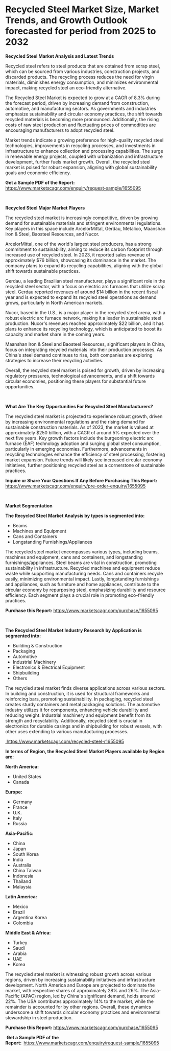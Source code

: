 <p><h1>Recycled Steel Market Size, Market Trends, and Growth Outlook forecasted for period from 2025 to 2032</h1></p><p><strong>Recycled Steel Market Analysis and Latest Trends</strong></p>
<p><p>Recycled steel refers to steel products that are obtained from scrap steel, which can be sourced from various industries, construction projects, and discarded products. The recycling process reduces the need for virgin materials, diminishes energy consumption, and minimizes environmental impact, making recycled steel an eco-friendly alternative. </p><p>The Recycled Steel Market is expected to grow at a CAGR of 8.3% during the forecast period, driven by increasing demand from construction, automotive, and manufacturing sectors. As governments and industries emphasize sustainability and circular economy practices, the shift towards recycled materials is becoming more pronounced. Additionally, the rising costs of raw steel production and fluctuating prices of commodities are encouraging manufacturers to adopt recycled steel. </p><p>Market trends indicate a growing preference for high-quality recycled steel technologies, improvements in recycling processes, and investments in infrastructure to enhance collection and processing capabilities. The surge in renewable energy projects, coupled with urbanization and infrastructure development, further fuels market growth. Overall, the recycled steel market is poised for robust expansion, aligning with global sustainability goals and economic efficiency.</p></p>
<p><strong>Get a Sample PDF of the Report:&nbsp;</strong> <a href="https://www.marketscagr.com/enquiry/request-sample/1655095?utm_campaign=3012&utm_medium=2&utm_source=Github&utm_content=ia&utm_term=16042025&utm_id=recycled-steel">https://www.marketscagr.com/enquiry/request-sample/1655095</a></p>
<p>&nbsp;</p>
<p><strong>Recycled Steel Major Market Players</strong></p>
<p><p>The recycled steel market is increasingly competitive, driven by growing demand for sustainable materials and stringent environmental regulations. Key players in this space include ArcelorMittal, Gerdau, Metalico, Maanshan Iron & Steel, Baosteel Resources, and Nucor.</p><p>ArcelorMittal, one of the world's largest steel producers, has a strong commitment to sustainability, aiming to reduce its carbon footprint through increased use of recycled steel. In 2023, it reported sales revenue of approximately $76 billion, showcasing its dominance in the market. The company plans to expand its recycling capabilities, aligning with the global shift towards sustainable practices.</p><p>Gerdau, a leading Brazilian steel manufacturer, plays a significant role in the recycled steel sector, with a focus on electric arc furnaces that utilize scrap steel. Gerdau reported revenues of around $14 billion in the recent fiscal year and is expected to expand its recycled steel operations as demand grows, particularly in North American markets.</p><p>Nucor, based in the U.S., is a major player in the recycled steel arena, with a robust electric arc furnace network, making it a leader in sustainable steel production. Nucor's revenues reached approximately $22 billion, and it has plans to enhance its recycling technology, which is anticipated to boost its capacity and market share in the coming years.</p><p>Maanshan Iron & Steel and Baosteel Resources, significant players in China, focus on integrating recycled materials into their production processes. As China's steel demand continues to rise, both companies are exploring strategies to increase their recycling activities.</p><p>Overall, the recycled steel market is poised for growth, driven by increasing regulatory pressures, technological advancements, and a shift towards circular economies, positioning these players for substantial future opportunities.</p></p>
<p>&nbsp;</p>
<p><strong>What Are The Key Opportunities For Recycled Steel Manufacturers?</strong></p>
<p><p>The recycled steel market is projected to experience robust growth, driven by increasing environmental regulations and the rising demand for sustainable construction materials. As of 2023, the market is valued at approximately $250 billion, with a CAGR of around 5% expected over the next five years. Key growth factors include the burgeoning electric arc furnace (EAF) technology adoption and surging global steel consumption, particularly in emerging economies. Furthermore, advancements in recycling technologies enhance the efficiency of steel processing, fostering market expansion. Future trends will likely see increased circular economy initiatives, further positioning recycled steel as a cornerstone of sustainable practices.</p></p>
<p><strong>Inquire or Share Your Questions If Any Before Purchasing This Report:</strong> <a href="https://www.marketscagr.com/enquiry/pre-order-enquiry/1655095?utm_campaign=3012&utm_medium=2&utm_source=Github&utm_content=ia&utm_term=16042025&utm_id=recycled-steel">https://www.marketscagr.com/enquiry/pre-order-enquiry/1655095</a></p>
<p>&nbsp;</p>
<p><strong>Market Segmentation</strong></p>
<p><strong>The Recycled Steel Market Analysis by types is segmented into:</strong></p>
<p><ul><li>Beams</li><li>Machines and Equipment</li><li>Cans and Containers</li><li>Longstanding Furnishings/Appliances</li></ul></p>
<p><p>The recycled steel market encompasses various types, including beams, machines and equipment, cans and containers, and longstanding furnishings/appliances. Steel beams are vital in construction, promoting sustainability in infrastructure. Recycled machines and equipment reduce waste while supporting manufacturing needs. Cans and containers recycle easily, minimizing environmental impact. Lastly, longstanding furnishings and appliances, such as furniture and home appliances, contribute to the circular economy by repurposing steel, emphasizing durability and resource efficiency. Each segment plays a crucial role in promoting eco-friendly practices.</p></p>
<p><strong>Purchase this Report:&nbsp;</strong><a href="https://www.marketscagr.com/purchase/1655095?utm_campaign=3012&utm_medium=2&utm_source=Github&utm_content=ia&utm_term=16042025&utm_id=recycled-steel">https://www.marketscagr.com/purchase/1655095</a></p>
<p>&nbsp;</p>
<p><strong>The Recycled Steel Market Industry Research by Application is segmented into:</strong></p>
<p><ul><li>Building & Construction</li><li>Packaging</li><li>Automotive</li><li>Industrial Machinery</li><li>Electronics & Electrical Equipment</li><li>Shipbuilding</li><li>Others</li></ul></p>
<p><p>The recycled steel market finds diverse applications across various sectors. In building and construction, it is used for structural frameworks and reinforcing bars, promoting sustainability. In packaging, recycled steel creates sturdy containers and metal packaging solutions. The automotive industry utilizes it for components, enhancing vehicle durability and reducing weight. Industrial machinery and equipment benefit from its strength and recyclability. Additionally, recycled steel is crucial in electronics for durable casings and in shipbuilding for robust vessels, with other uses extending to various manufacturing processes.</p></p>
<p><a href="https://www.marketscagr.com/recycled-steel-r1655095?utm_campaign=3012&utm_medium=2&utm_source=Github&utm_content=ia&utm_term=16042025&utm_id=recycled-steel">&nbsp;https://www.marketscagr.com/recycled-steel-r1655095</a></p>
<p><strong>In terms of Region, the Recycled Steel Market Players available by Region are:</strong></p>
<p>
    <p> <strong> North America: </strong>
        <ul>
            <li>United States</li>
            <li>Canada</li>
        </ul>
        </p> 
    <p> <strong> Europe: </strong>
        <ul>
            <li>Germany</li>
            <li>France</li>
            <li>U.K.</li>
            <li>Italy</li>
            <li>Russia</li>
        </ul>
        </p> 
    <p> <strong> Asia-Pacific: </strong>
        <ul>
            <li>China</li>
            <li>Japan</li>
            <li>South Korea</li>
            <li>India</li>
            <li>Australia</li>
            <li>China Taiwan</li>
            <li>Indonesia</li>
            <li>Thailand</li>
            <li>Malaysia</li>
        </ul>
        </p> 
    <p> <strong> Latin America: </strong>
        <ul>
            <li>Mexico</li>
            <li>Brazil</li>
            <li>Argentina Korea</li>
            <li>Colombia</li>
        </ul>
        </p> 
    <p> <strong> Middle East & Africa: </strong>
        <ul>
            <li>Turkey</li>
            <li>Saudi</li>
            <li>Arabia</li>
            <li>UAE</li>
            <li>Korea</li>
        </ul>
    </p>
    </p>
<p><p>The recycled steel market is witnessing robust growth across various regions, driven by increasing sustainability initiatives and infrastructure development. North America and Europe are projected to dominate the market, with respective shares of approximately 28% and 26%. The Asia-Pacific (APAC) region, led by China's significant demand, holds around 22%. The USA contributes approximately 14% to the market, while the remainder is accounted for by other regions. Overall, these dynamics underscore a shift towards circular economy practices and environmental stewardship in steel production.</p></p>
<p><strong>Purchase this Report: </strong><a href="https://www.marketscagr.com/purchase/1655095?utm_campaign=3012&utm_medium=2&utm_source=Github&utm_content=ia&utm_term=16042025&utm_id=recycled-steel">https://www.marketscagr.com/purchase/1655095</a></p>
<p>&nbsp;<strong>Get a Sample PDF of the Report:&nbsp;&nbsp;</strong><a href="https://www.marketscagr.com/enquiry/request-sample/1655095?utm_campaign=3012&utm_medium=2&utm_source=Github&utm_content=ia&utm_term=16042025&utm_id=recycled-steel">https://www.marketscagr.com/enquiry/request-sample/1655095</a></p>
<p><strong></strong></p>
<p><p></p><p></p><p></p></p>